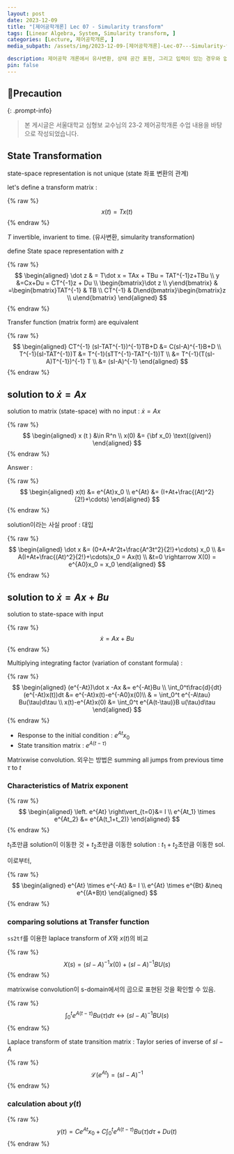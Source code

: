 ```yaml
---
layout: post
date: 2023-12-09
title: "[제어공학개론] Lec 07 - Simularity transform"
tags: [Linear Algebra, System, Simularity transform, ]
categories: [Lecture, 제어공학개론, ]
media_subpath: /assets/img/2023-12-09-[제어공학개론]-Lec-07---Simularity-transform.md

description: 제어공학 개론에서 유사변환, 상태 공간 표현, 그리고 입력이 있는 경우와 없는 경우의 해법을 다룹니다. 유사변환을 통해 상태 공간 표현의 변환을 정의하고, 상태 방정식의 해를 구하는 방법을 설명하며, 행렬 지수의 특성과 전이 함수 간의 관계를 비교합니다. 최종적으로 출력 y(t)에 대한 계산식을 제시합니다.
pin: false
---
```



## 📢Precaution


{: .prompt-info}


> 본 게시글은 서울대학교 심형보 교수님의 23-2 제어공학개론 수업 내용을 바탕으로 작성되었습니다.


## State Transformation


state-space representation is not unique (state 좌표 변환의 관계)


let's define a transform matrix : 


{% raw %}
$$
x(t) = Tx(t)
$$
{% endraw %}


$T$ invertible, invarient to time. (유사변환, simularity transformation)


define State space representation with $z$


{% raw %}
$$
\begin{aligned}
\dot z & = T\dot x = TAx + TBu = TAT^{-1}z+TBu \\ 
y &=Cx+Du = CT^{-1}z + Du \\ 
\begin{bmatrix}\dot z \\ y\end{bmatrix} & =\begin{bmatrix}TAT^{-1} & TB  \\ CT^{-1} & D\end{bmatrix}\begin{bmatrix}z \\ u\end{bmatrix}
\end{aligned}
$$
{% endraw %}


Transfer function (matrix form) are equivalent


{% raw %}
$$
\begin{aligned}
CT^{-1} (sI-TAT^{-1})^{-1}TB+D &= C(sI-A)^{-1}B+D \\
T^{-1}(sI-TAT^{-1})T &= T^{-1}(sTT^{-1}-TAT^{-1})T \\
&= T^{-1}(T(sI-A)T^{-1})^{-1} T \\ &= (sI-A)^{-1}
\end{aligned}
$$
{% endraw %}


## solution to $\dot x = Ax$


solution to matrix (state-space) with no input : $\dot x = Ax$


{% raw %}
$$
\begin{aligned}
x (t ) &\in R^n \\
x(0) &= {\bf x_0} \text{(given)}
\end{aligned}
$$
{% endraw %}


Answer : 


{% raw %}
$$
\begin{aligned}
x(t) &= e^{At}x_0 \\
e^{At} &= (I+At+\frac{(At)^2}{2!}+\cdots)
\end{aligned}
$$
{% endraw %}


solution이라는 사실 proof : 대입


{% raw %}
$$
\begin{aligned}
\dot x &= (0+A+A^2t+\frac{A^3t^2}{2!}+\cdots) x_0 \\
&= A(I+At+\frac{(At)^2}{2!}+\cdots)x_0 = Ax(t) \\
&t=0 \rightarrow X(0) = e^{A0}x_0 = x_0
\end{aligned}
$$
{% endraw %}


## solution to $\dot x = Ax+Bu$


solution to state-space with input


{% raw %}
$$
\dot x = Ax+Bu
$$
{% endraw %}


Multiplying integrating factor (variation of constant formula) :


{% raw %}
$$
\begin{aligned}
(e^{-At})\dot x -Ax &= e^{-At}Bu \\ 
\int_0^t\frac{d}{dt}(e^{-At}x(t))dt &= e^{-At}x(t)-e^{-A0}x(0)\\ & = \int_0^t e^{-A\tau} Bu(\tau)d\tau \\ x(t)-e^{At}x(0) &= \int_0^t e^{A(t-\tau)}B u(\tau)d\tau
\end{aligned}
$$
{% endraw %}

- Response to the initial condition : $e^{At}x_0$
- State transition matrix : $e^{A(t-\tau)}$

Matrixwise convolution. 외우는 방법은 summing all jumps from previous time $\tau \text{ to } t$


### Characteristics of Matrix exponent


{% raw %}
$$
\begin{aligned}
\left. e^{At} \right\vert_{t=0}&= I \\
e^{At_1} \times e^{At_2} &= e^{A(t_1+t_2)}
\end{aligned}
$$
{% endraw %}


$t_1$초만큼 solution이 이동한 것 + $t_2$초만큼 이동한 solution : $t_1+t_2$초만큼 이동한 sol.


이로부터,


{% raw %}
$$
\begin{aligned}
e^{At} \times e^{-At} &= I \\
e^{At} \times e^{Bt} &\neq e^{(A+B)t}
\end{aligned}
$$
{% endraw %}


### comparing solutions at Transfer function


`ss2tf`를 이용한 laplace transform of $X$와 $x(t)$의 비교


{% raw %}
$$
X(s) = (sI-A)^{-1} x(0) + (sI-A)^{-1} BU(s)
$$
{% endraw %}


matrixwise convolution이 s-domain에서의 곱으로 표현된 것을 확인할 수 있음.


{% raw %}
$$
\int_0^t e^{A(t-\tau)} B u(\tau) d\tau \leftrightarrow (sI-A)^{-1} BU(s)
$$
{% endraw %}


Laplace transform of state transition matrix : Taylor series of inverse of $sI-A$


{% raw %}
$$
\mathcal{L}(e^{At}) = (sI-A)^{-1}
$$
{% endraw %}


### calculation about $y(t)$


{% raw %}
$$
y(t) = Ce^{At}x_0 + C\int_0^t e^{A(t-\tau)}Bu(\tau) d\tau + Du(t)
$$
{% endraw %}



<script>
  window.MathJax = {
    tex: {
      macros: {
        R: "\\mathbb{R}",
        N: "\\mathbb{N}",
        Z: "\\mathbb{Z}",
        Q: "\\mathbb{Q}",
        C: "\\mathbb{C}",
        proj: "\\operatorname{proj}",
        rank: "\\operatorname{rank}",
        im: "\\operatorname{im}",
        dom: "\\operatorname{dom}",
        codom: "\\operatorname{codom}",
        argmax: "\\operatorname*{arg\,max}",
        argmin: "\\operatorname*{arg\,min}",
        "\\{": "\\lbrace",
        "\\}": "\\rbrace",
        sub: "\\subset",
        sup: "\\supset",
        sube: "\\subseteq",
        supe: "\\supseteq"
      },
      tags: "ams",
      strict: false, 
      inlineMath: [["$", "$"], ["\\(", "\\)"]],
      displayMath: [["$$", "$$"], ["\\[", "\\]"]]
    },
    options: {
      skipHtmlTags: ["script", "noscript", "style", "textarea", "pre"]
    }
  };
</script>
<script async src="https://cdn.jsdelivr.net/npm/mathjax@3/es5/tex-mml-chtml.js"></script>
